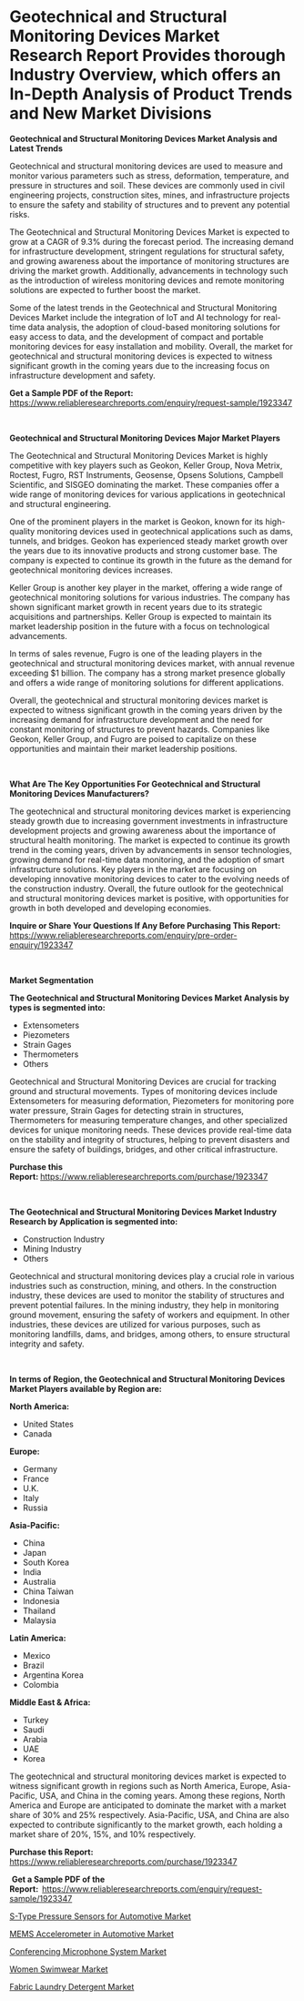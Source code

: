 <p><h1>Geotechnical and Structural Monitoring Devices Market Research Report Provides thorough Industry Overview, which offers an In-Depth Analysis of Product Trends and New Market Divisions</h1></p><p><strong>Geotechnical and Structural Monitoring Devices Market Analysis and Latest Trends</strong></p>
<p><p>Geotechnical and structural monitoring devices are used to measure and monitor various parameters such as stress, deformation, temperature, and pressure in structures and soil. These devices are commonly used in civil engineering projects, construction sites, mines, and infrastructure projects to ensure the safety and stability of structures and to prevent any potential risks.</p><p>The Geotechnical and Structural Monitoring Devices Market is expected to grow at a CAGR of 9.3% during the forecast period. The increasing demand for infrastructure development, stringent regulations for structural safety, and growing awareness about the importance of monitoring structures are driving the market growth. Additionally, advancements in technology such as the introduction of wireless monitoring devices and remote monitoring solutions are expected to further boost the market.</p><p>Some of the latest trends in the Geotechnical and Structural Monitoring Devices Market include the integration of IoT and AI technology for real-time data analysis, the adoption of cloud-based monitoring solutions for easy access to data, and the development of compact and portable monitoring devices for easy installation and mobility. Overall, the market for geotechnical and structural monitoring devices is expected to witness significant growth in the coming years due to the increasing focus on infrastructure development and safety.</p></p>
<p><strong>Get a Sample PDF of the Report:&nbsp;</strong> <a href="https://www.reliableresearchreports.com/enquiry/request-sample/1923347">https://www.reliableresearchreports.com/enquiry/request-sample/1923347</a></p>
<p>&nbsp;</p>
<p><strong>Geotechnical and Structural Monitoring Devices Major Market Players</strong></p>
<p><p>The Geotechnical and Structural Monitoring Devices Market is highly competitive with key players such as Geokon, Keller Group, Nova Metrix, Roctest, Fugro, RST Instruments, Geosense, Opsens Solutions, Campbell Scientific, and SISGEO dominating the market. These companies offer a wide range of monitoring devices for various applications in geotechnical and structural engineering.</p><p>One of the prominent players in the market is Geokon, known for its high-quality monitoring devices used in geotechnical applications such as dams, tunnels, and bridges. Geokon has experienced steady market growth over the years due to its innovative products and strong customer base. The company is expected to continue its growth in the future as the demand for geotechnical monitoring devices increases.</p><p>Keller Group is another key player in the market, offering a wide range of geotechnical monitoring solutions for various industries. The company has shown significant market growth in recent years due to its strategic acquisitions and partnerships. Keller Group is expected to maintain its market leadership position in the future with a focus on technological advancements.</p><p>In terms of sales revenue, Fugro is one of the leading players in the geotechnical and structural monitoring devices market, with annual revenue exceeding $1 billion. The company has a strong market presence globally and offers a wide range of monitoring solutions for different applications.</p><p>Overall, the geotechnical and structural monitoring devices market is expected to witness significant growth in the coming years driven by the increasing demand for infrastructure development and the need for constant monitoring of structures to prevent hazards. Companies like Geokon, Keller Group, and Fugro are poised to capitalize on these opportunities and maintain their market leadership positions.</p></p>
<p>&nbsp;</p>
<p><strong>What Are The Key Opportunities For Geotechnical and Structural Monitoring Devices Manufacturers?</strong></p>
<p><p>The geotechnical and structural monitoring devices market is experiencing steady growth due to increasing government investments in infrastructure development projects and growing awareness about the importance of structural health monitoring. The market is expected to continue its growth trend in the coming years, driven by advancements in sensor technologies, growing demand for real-time data monitoring, and the adoption of smart infrastructure solutions. Key players in the market are focusing on developing innovative monitoring devices to cater to the evolving needs of the construction industry. Overall, the future outlook for the geotechnical and structural monitoring devices market is positive, with opportunities for growth in both developed and developing economies.</p></p>
<p><strong>Inquire or Share Your Questions If Any Before Purchasing This Report:</strong> <a href="https://www.reliableresearchreports.com/enquiry/pre-order-enquiry/1923347">https://www.reliableresearchreports.com/enquiry/pre-order-enquiry/1923347</a></p>
<p>&nbsp;</p>
<p><strong>Market Segmentation</strong></p>
<p><strong>The Geotechnical and Structural Monitoring Devices Market Analysis by types is segmented into:</strong></p>
<p><ul><li>Extensometers</li><li>Piezometers</li><li>Strain Gages</li><li>Thermometers</li><li>Others</li></ul></p>
<p><p>Geotechnical and Structural Monitoring Devices are crucial for tracking ground and structural movements. Types of monitoring devices include Extensometers for measuring deformation, Piezometers for monitoring pore water pressure, Strain Gages for detecting strain in structures, Thermometers for measuring temperature changes, and other specialized devices for unique monitoring needs. These devices provide real-time data on the stability and integrity of structures, helping to prevent disasters and ensure the safety of buildings, bridges, and other critical infrastructure.</p></p>
<p><strong>Purchase this Report:&nbsp;</strong><a href="https://www.reliableresearchreports.com/purchase/1923347">https://www.reliableresearchreports.com/purchase/1923347</a></p>
<p>&nbsp;</p>
<p><strong>The Geotechnical and Structural Monitoring Devices Market Industry Research by Application is segmented into:</strong></p>
<p><ul><li>Construction Industry</li><li>Mining Industry</li><li>Others</li></ul></p>
<p><p>Geotechnical and structural monitoring devices play a crucial role in various industries such as construction, mining, and others. In the construction industry, these devices are used to monitor the stability of structures and prevent potential failures. In the mining industry, they help in monitoring ground movement, ensuring the safety of workers and equipment. In other industries, these devices are utilized for various purposes, such as monitoring landfills, dams, and bridges, among others, to ensure structural integrity and safety.</p></p>
<p>&nbsp;</p>
<p><strong>In terms of Region, the Geotechnical and Structural Monitoring Devices Market Players available by Region are:</strong></p>
<p>
    <p> <strong> North America: </strong>
        <ul>
            <li>United States</li>
            <li>Canada</li>
        </ul>
        </p> 
    <p> <strong> Europe: </strong>
        <ul>
            <li>Germany</li>
            <li>France</li>
            <li>U.K.</li>
            <li>Italy</li>
            <li>Russia</li>
        </ul>
        </p> 
    <p> <strong> Asia-Pacific: </strong>
        <ul>
            <li>China</li>
            <li>Japan</li>
            <li>South Korea</li>
            <li>India</li>
            <li>Australia</li>
            <li>China Taiwan</li>
            <li>Indonesia</li>
            <li>Thailand</li>
            <li>Malaysia</li>
        </ul>
        </p> 
    <p> <strong> Latin America: </strong>
        <ul>
            <li>Mexico</li>
            <li>Brazil</li>
            <li>Argentina Korea</li>
            <li>Colombia</li>
        </ul>
        </p> 
    <p> <strong> Middle East & Africa: </strong>
        <ul>
            <li>Turkey</li>
            <li>Saudi</li>
            <li>Arabia</li>
            <li>UAE</li>
            <li>Korea</li>
        </ul>
    </p>
    </p>
<p><p>The geotechnical and structural monitoring devices market is expected to witness significant growth in regions such as North America, Europe, Asia-Pacific, USA, and China in the coming years. Among these regions, North America and Europe are anticipated to dominate the market with a market share of 30% and 25% respectively. Asia-Pacific, USA, and China are also expected to contribute significantly to the market growth, each holding a market share of 20%, 15%, and 10% respectively.</p></p>
<p><strong>Purchase this Report: </strong><a href="https://www.reliableresearchreports.com/purchase/1923347">https://www.reliableresearchreports.com/purchase/1923347</a></p>
<p>&nbsp;<strong>Get a Sample PDF of the Report:&nbsp;&nbsp;</strong><a href="https://www.reliableresearchreports.com/enquiry/request-sample/1923347">https://www.reliableresearchreports.com/enquiry/request-sample/1923347</a></p>
<p><strong></strong></p>
<p><p><a href="https://fearless-okapi-6c8.notion.site/S-Type-Pressure-Sensors-for-Automotive-Market-A-Comprehensive-Report-of-its-Market-Share-Growth-T-1d0ec71b2c4c41758e267191508b7919">S-Type Pressure Sensors for Automotive Market</a></p><p><a href="https://zircon-bluebell-299.notion.site/MEMS-Accelerometer-in-Automotive-Market-A-Comprehensive-Report-of-its-Market-Share-Growth-Trends--8225faf8b7b04ad081c9b0dff98e8ad8">MEMS Accelerometer in Automotive Market</a></p><p><a href="https://view.publitas.com/reportprime-1/conferencing-microphone-system-market-challenges-opportunities-and-growth-drivers-and-major-market-players-forecasted-for-period-from-2024-2031/">Conferencing Microphone System Market</a></p><p><a href="https://github.com/Alonsoolds3wq1d81czn8rbol/Market-Research-Report-List-1/blob/main/women-swimwear-market.md">Women Swimwear Market</a></p><p><a href="https://view.publitas.com/reportprime-1/fabric-laundry-detergent-market-size-evaluating-its-market-trends-growth-and-projections-2024-2031/">Fabric Laundry Detergent Market</a></p></p>